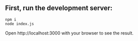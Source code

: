 ## First, run the development server:
```
npm i
node index.js
```
Open http://localhost:3000 with your browser to see the result.